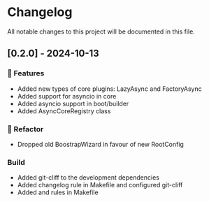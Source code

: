 # Changelog

All notable changes to this project will be documented in this file.

## [0.2.0] - 2024-10-13

### 🚀 Features

- Added new types of core plugins: LazyAsync and FactoryAsync
- Added support for asyncio in core
- Added asyncio support in boot/builder
- Added AsyncCoreRegistry class

### 🚜 Refactor

- Dropped old BoostrapWizard in favour of new RootConfig

### Build

- Added git-cliff to the development dependencies
- Added changelog rule in Makefile and configured git-cliff
- Added  and  rules in Makefile

<!-- generated by git-cliff -->
